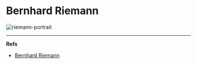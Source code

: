 Bernhard Riemann
================

![riemann-portrait]

---

**Refs**

* [Bernhard Riemann](http://en.wikipedia.org/wiki/Bernhard_Riemann)

[riemann-portrait]: http://upload.wikimedia.org/wikipedia/commons/thumb/8/82/Georg_Friedrich_Bernhard_Riemann.jpeg/225px-Georg_Friedrich_Bernhard_Riemann.jpeg